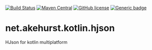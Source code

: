 [![Build Status](https://travis-ci.com/dhakehurst/net.akehurst.kotlin.hjson.svg?branch=master)](https://travis-ci.com/dhakehurst/net.akehurst.kotlin.hjson)
[![Maven Central](https://img.shields.io/maven-central/v/net.akehurst.kotlin.hjson/hjson.svg)](https://search.maven.org/artifact/net.akehurst.kotlin.hjson/hjson)
[![GitHub license](https://img.shields.io/badge/license-Apache%20License%202.0-blue.svg?style=flat)](https://www.apache.org/licenses/LICENSE-2.0)
[![Generic badge](https://img.shields.io/badge/Kotlin-2.1.21-green)](https://kotlinlang.org/)

# net.akehurst.kotlin.hjson

HJson for kotlin multiplatform

